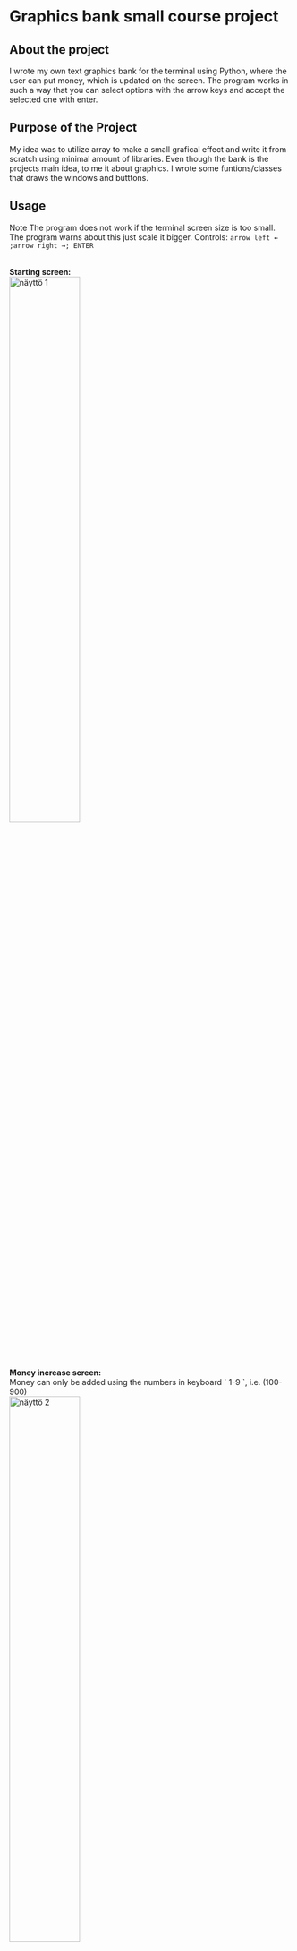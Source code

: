 # Graphics bank small course project

## About the project
I wrote my own text graphics bank for the terminal using Python, where the user can put money, which is updated on the screen. The program works in such a way that you can select options with the arrow keys and accept the selected one with enter.

## Purpose of the Project
My idea was to utilize array to make a small grafical effect and write it from scratch using minimal amount of libraries. Even though the bank is the projects main idea, to me it about graphics. I wrote some funtions/classes that draws the windows and butttons.

## Usage
Note The program does not work if the terminal screen size is too small. The program warns about this just scale it bigger.
Controls: `arrow left ← ;arrow right →; ENTER`

<br>
<b>Starting screen:</b>
<br>
<img width="50%" src="/assets/Kuva-1.png" alt="näyttö 1" title="Kuva 1">
<br>
<b>Money increase screen:</b>
<br>
Money can only be added using the numbers in keyboard ` 1-9 `, i.e. (100-900)
<br>
<img width="50%" src="/assets/Kuva-2.png" alt="näyttö 2" title="Kuva 2">
